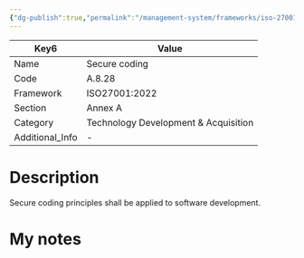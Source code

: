 ```yaml
---
{"dg-publish":true,"permalink":"/management-system/frameworks/iso-27001-2022/iso-27001-2022-a-8-28/","tags":["requirement"],"noteIcon":"1"}
---
```



<div><table class="dataview table-view-table"><thead class="table-view-thead"><tr class="table-view-tr-header"><th class="table-view-th"><span>Key</span><span class="dataview small-text">6</span></th><th class="table-view-th"><span>Value</span></th></tr></thead><tbody class="table-view-tbody"><tr><td><span>Name</span></td><td><span>Secure coding</span></td></tr><tr><td><span>Code</span></td><td><span>A.8.28</span></td></tr><tr><td><span>Framework</span></td><td><span>ISO27001:2022</span></td></tr><tr><td><span>Section</span></td><td><span>Annex A</span></td></tr><tr><td><span>Category</span></td><td><span>Technology Development &amp; Acquisition</span></td></tr><tr><td><span>Additional_Info</span></td><td><span>-</span></td></tr></tbody></table></div>

# Description

Secure coding principles shall be applied to software development.

# My notes
